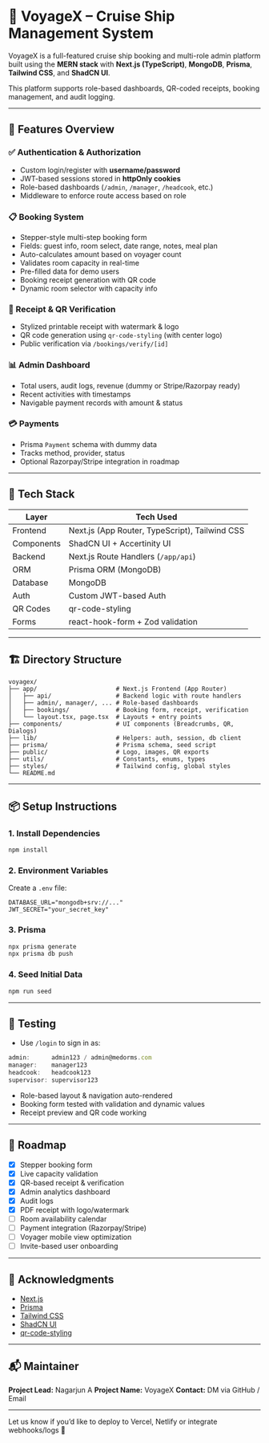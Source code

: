 # 📘 VoyageX – Cruise Ship Management System

VoyageX is a full-featured cruise ship booking and multi-role admin platform built using the **MERN stack** with **Next.js (TypeScript)**, **MongoDB**, **Prisma**, **Tailwind CSS**, and **ShadCN UI**.

This platform supports role-based dashboards, QR-coded receipts, booking management, and audit logging.

---

## 🚀 Features Overview

### ✅ Authentication & Authorization

- Custom login/register with **username/password**
- JWT-based sessions stored in **httpOnly cookies**
- Role-based dashboards (`/admin`, `/manager`, `/headcook`, etc.)
- Middleware to enforce route access based on role

### 📋 Booking System

- Stepper-style multi-step booking form
- Fields: guest info, room select, date range, notes, meal plan
- Auto-calculates amount based on voyager count
- Validates room capacity in real-time
- Pre-filled data for demo users
- Booking receipt generation with QR code
- Dynamic room selector with capacity info

### 📜 Receipt & QR Verification

- Stylized printable receipt with watermark & logo
- QR code generation using `qr-code-styling` (with center logo)
- Public verification via `/bookings/verify/[id]`

### 📊 Admin Dashboard

- Total users, audit logs, revenue (dummy or Stripe/Razorpay ready)
- Recent activities with timestamps
- Navigable payment records with amount & status

### 💳 Payments

- Prisma `Payment` schema with dummy data
- Tracks method, provider, status
- Optional Razorpay/Stripe integration in roadmap

---

## 🧱 Tech Stack

| Layer      | Tech Used                                      |
| ---------- | ---------------------------------------------- |
| Frontend   | Next.js (App Router, TypeScript), Tailwind CSS |
| Components | ShadCN UI + Accertinity UI                     |
| Backend    | Next.js Route Handlers (`/app/api`)            |
| ORM        | Prisma ORM (MongoDB)                           |
| Database   | MongoDB                                        |
| Auth       | Custom JWT-based Auth                          |
| QR Codes   | qr-code-styling                                |
| Forms      | react-hook-form + Zod validation               |

---

## 🏗 Directory Structure

```
voyagex/
├── app/                      # Next.js Frontend (App Router)
│   ├── api/                  # Backend logic with route handlers
│   ├── admin/, manager/, ... # Role-based dashboards
│   ├── bookings/             # Booking form, receipt, verification
│   └── layout.tsx, page.tsx  # Layouts + entry points
├── components/               # UI components (Breadcrumbs, QR, Dialogs)
├── lib/                      # Helpers: auth, session, db client
├── prisma/                   # Prisma schema, seed script
├── public/                   # Logo, images, QR exports
├── utils/                    # Constants, enums, types
├── styles/                   # Tailwind config, global styles
└── README.md
```

---

## 📦 Setup Instructions

### 1. Install Dependencies

```bash
npm install
```

### 2. Environment Variables

Create a `.env` file:

```env
DATABASE_URL="mongodb+srv://..."
JWT_SECRET="your_secret_key"
```

### 3. Prisma

```bash
npx prisma generate
npx prisma db push
```

### 4. Seed Initial Data

```bash
npm run seed
```

---

## 🧪 Testing

- Use `/login` to sign in as:

```ts
admin:      admin123 / admin@medorms.com
manager:    manager123
headcook:   headcook123
supervisor: supervisor123
```

- Role-based layout & navigation auto-rendered
- Booking form tested with validation and dynamic values
- Receipt preview and QR code working

---

## 📌 Roadmap

- [x] Stepper booking form
- [x] Live capacity validation
- [x] QR-based receipt & verification
- [x] Admin analytics dashboard
- [x] Audit logs
- [x] PDF receipt with logo/watermark
- [ ] Room availability calendar
- [ ] Payment integration (Razorpay/Stripe)
- [ ] Voyager mobile view optimization
- [ ] Invite-based user onboarding

---

## 🤝 Acknowledgments

- [Next.js](https://nextjs.org/)
- [Prisma](https://prisma.io)
- [Tailwind CSS](https://tailwindcss.com/)
- [ShadCN UI](https://ui.shadcn.com/)
- [qr-code-styling](https://github.com/kozakdenys/qr-code-styling)

---

## 📬 Maintainer

**Project Lead:** Nagarjun A
**Project Name:** VoyageX
**Contact:** DM via GitHub / Email

---

Let us know if you’d like to deploy to Vercel, Netlify or integrate webhooks/logs 🔔
